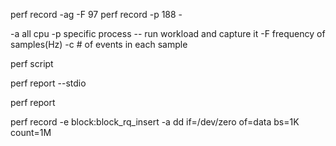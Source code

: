 perf record -ag -F 97
perf record -p 188 -

-a all cpu
-p specific process
-- run workload and capture it
-F frequency of samples(Hz)
-c # of events in each sample

perf script

perf report --stdio

perf report 

perf record -e block:block_rq_insert -a
dd if=/dev/zero of=data bs=1K count=1M